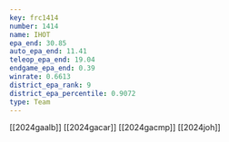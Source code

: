 ```yaml
---
key: frc1414
number: 1414
name: IHOT
epa_end: 30.85
auto_epa_end: 11.41
teleop_epa_end: 19.04
endgame_epa_end: 0.39
winrate: 0.6613
district_epa_rank: 9
district_epa_percentile: 0.9072
type: Team
---
```

[[2024gaalb]]
[[2024gacar]]
[[2024gacmp]]
[[2024joh]]
